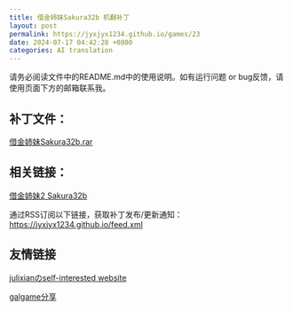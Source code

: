 ```yaml
---
title: 借金姉妹Sakura32b 机翻补丁
layout: post
permalink: https://jyxjyx1234.github.io/games/23
date: 2024-07-17 04:42:28 +0800
categories: AI translation
---
```



请务必阅读文件中的README.md中的使用说明。如有运行问题 or bug反馈，请使用页面下方的邮箱联系我。

## 补丁文件：

[借金姉妹Sakura32b.rar](../resources/%E5%80%9F%E9%87%91%E5%A7%89%E5%A6%B9Sakura32b.rar)

 

## 相关链接：

[借金姉妹2 Sakura32b](../games/24)

 

通过RSS订阅以下链接，获取补丁发布/更新通知：https://jyxjyx1234.github.io/feed.xml

## 友情链接

[julixianのself-interested website](https://julixian-siw.worldsystem.top/) 

[galgame分享](https://t.me/galgpt)